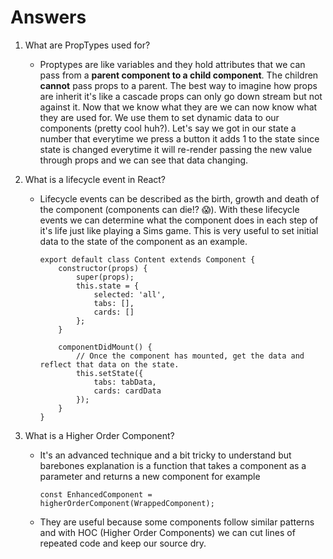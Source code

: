 # Answers

1.  What are PropTypes used for?

    * Proptypes are like variables and they hold attributes that we can pass from a **parent component to a child component**. The children **cannot** pass props to a parent. The best way to imagine how props are inherit it's like a cascade props can only go down stream but not against it. Now that we know what they are we can now know what they are used for. We use them to set dynamic data to our components (pretty cool huh?). Let's say we got in our state a number that everytime we press a button it adds 1 to the state since state is changed everytime it will re-render passing the new value through props and we can see that data changing.

2. What is a lifecycle event in React?

    * Lifecycle events can be described as the birth, growth and death of the component (components can die!? :scream:). With these lifecycle events we can determine what the component does in each step of it's life just like playing a Sims game. This is very useful to set initial data to the state of the component as an example.

        ```
        export default class Content extends Component {
            constructor(props) {
                super(props);
                this.state = {
                    selected: 'all',
                    tabs: [],
                    cards: []
                };
            }

            componentDidMount() {
                // Once the component has mounted, get the data and reflect that data on the state.
                this.setState({
                    tabs: tabData,
                    cards: cardData
                });
            }
        }
        ```

3. What is a Higher Order Component?  

    * It's an advanced technique and a bit tricky to understand but barebones explanation is a function that takes a component as a parameter and returns a new component for example 

        ```
        const EnhancedComponent = higherOrderComponent(WrappedComponent);
        ```
    * They are useful because some components follow similar patterns and with HOC (Higher Order Components) we can cut lines of repeated code and keep our source dry.    